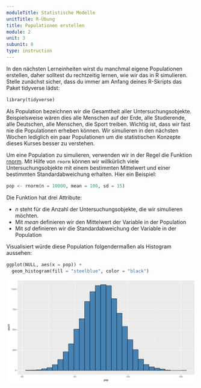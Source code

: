 ```yaml
---
moduleTitle: Statistische Modelle
unitTitle: R-Übung
title: Populationen erstellen
module: 2
unit: 3
subunit: 0
type: instruction
---
```


In den nächsten Lerneinheiten wirst du manchmal eigene Populationen erstellen, daher solltest du rechtzeitig lernen, wie wir das in R simulieren. Stelle zunächst sicher, dass du immer am Anfang deines R-Skripts das Paket tidyverse lädst:

```python
library(tidyverse)
```

Als Population bezeichnen wir die Gesamtheit aller Untersuchungsobjekte. Beispielsweise wären dies alle Menschen auf der Erde, alle Studierende, alle Deutschen, alle Menschen, die Sport treiben. Wichtig ist, dass wir fast nie die Populationen erheben können. Wir simulieren in den nächsten Wochen lediglich ein paar Populationen um die statistischen Konzepte dieses Kurses besser zu verstehen. 

Um eine Population zu simulieren, verwenden wir in der Regel die Funktion [rnorm](https://stat.ethz.ch/R-manual/R-patched/library/stats/html/Normal.html). Mit Hilfe von `rnorm` können wir willkürlich viele Untersuchungsobjekte mit einem bestimmten Mittelwert und einer bestimmten Standardabweichung erhalten. Hier ein Beispiel:

```python
pop <- rnorm(n = 10000, mean = 100, sd = 15)
```

Die Funktion hat drei Attribute:

* *n* steht für die Anzahl der Untersuchungsobjekte, die wir simulieren möchten.
* Mit *mean* definieren wir den Mittelwert der Variable in der Population
* Mit *sd* definieren wir die Standardabweichung der Variable in der Population

Visualisiert würde diese Population folgendermaßen als Histogram aussehen:

```python
ggplot(NULL, aes(x = pop)) +
  geom_histogram(fill = "steelblue", color = "black")
```

![Population](./pop.png)